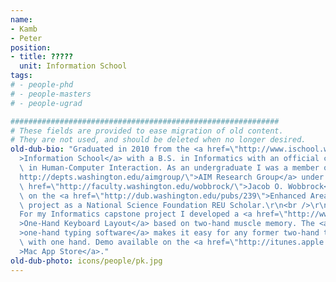 ```yaml
---
name:
- Kamb
- Peter
position:
- title: ?????
  unit: Information School
tags:
# - people-phd
# - people-masters
# - people-ugrad

############################################################
# These fields are provided to ease migration of old content.
# They are not used, and should be deleted when no longer desired.
old-dub-bio: "Graduated in 2010 from the <a href=\"http://www.ischool.washington.edu/\"\
  >Information School</a> with a B.S. in Informatics with an official concentration\
  \ in Human-Computer Interaction. As an undergraduate I was a member of the <a href=\"\
  http://depts.washington.edu/aimgroup/\">AIM Research Group</a> under Professor <a\
  \ href=\"http://faculty.washington.edu/wobbrock/\">Jacob O. Wobbrock</a>. Worked\
  \ on the <a href=\"http://dub.washington.edu/pubs/239\">Enhanced Area Cursors</a>\
  \ project as a National Science Foundation REU Scholar.\r\n<br />\r\n<br />\r\n\
  For my Informatics capstone project I developed a <a href=\"http://www.onehandkeyboard.org/\"\
  >One-Hand Keyboard Layout</a> based on two-hand muscle memory. The <a href=\"http://itunes.apple.com/us/app/one-hand-keyboard/id465275525?mt=12\"\
  >one-hand typing software</a> makes it easy for any former two-hand typist to type\
  \ with one hand. Demo available on the <a href=\"http://itunes.apple.com/us/app/one-hand-keyboard-practice/id501185004?mt=12\"\
  >Mac App Store</a>."
old-dub-photo: icons/people/pk.jpg
---
```

